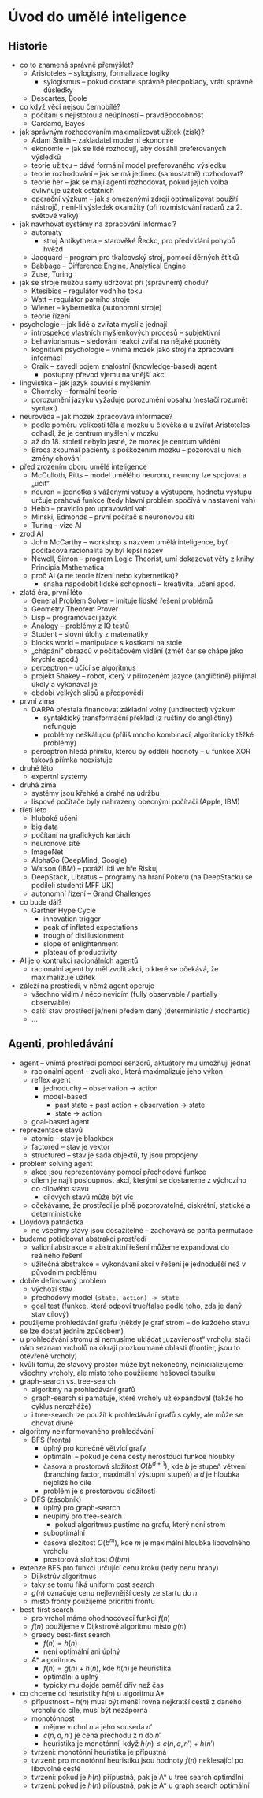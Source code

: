 # Úvod do umělé inteligence

## Historie

- co to znamená správně přemýšlet?
	- Aristoteles – sylogismy, formalizace logiky
		- sylogismus – pokud dostane správné předpoklady, vrátí správné důsledky
	- Descartes, Boole
- co když věci nejsou černobílé?
	- počítání s nejistotou a neúplností – pravděpodobnost
	- Cardamo, Bayes
- jak správným rozhodováním maximalizovat užitek (zisk)?
	- Adam Smith – zakladatel moderní ekonomie
	- ekonomie = jak se lidé rozhodují, aby dosáhli preferovaných výsledků
	- teorie užitku – dává formální model preferovaného výsledku
	- teorie rozhodování – jak se má jedinec (samostatně) rozhodovat?
	- teorie her – jak se mají agenti rozhodovat, pokud jejich volba ovlivňuje užitek ostatních
	- operační výzkum – jak s omezenými zdroji optimalizovat použití nástrojů, není-li výsledek okamžitý (při rozmisťování radarů za 2. světové války)
- jak navrhovat systémy na zpracování informací?
	- automaty
		- stroj Antikythera – starověké Řecko, pro předvídání pohybů hvězd
	- Jacquard – program pro tkalcovský stroj, pomocí děrných štítků
	- Babbage – Difference Engine, Analytical Engine
	- Zuse, Turing
- jak se stroje můžou samy udržovat při (správném) chodu?
	- Ktesibios – regulátor vodního toku
	- Watt – regulátor parního stroje
	- Wiener – kybernetika (autonomní stroje)
	- teorie řízení
- psychologie – jak lidé a zvířata myslí a jednají
	- introspekce vlastních myšlenkových procesů – subjektivní
	- behaviorismus – sledování reakcí zvířat na nějaké podněty
	- kognitivní psychologie – vnímá mozek jako stroj na zpracování informací
	- Craik – zavedl pojem znalostní (knowledge-based) agent
		- postupný převod vjemu na vnější akci
- lingvistika – jak jazyk souvisí s myšlením
	- Chomsky – formální teorie
	- porozumění jazyku vyžaduje porozumění obsahu (nestačí rozumět syntaxi)
- neurověda – jak mozek zpracovává informace?
	- podle poměru velikosti těla a mozku u člověka a u zvířat Aristoteles odhadl, že je centrum myšlení v mozku
	- až do 18. století nebylo jasné, že mozek je centrum vědění
	- Broca zkoumal pacienty s poškozením mozku – pozoroval u nich změny chování
- před zrozením oboru umělé inteligence
	- McCulloth, Pitts – model umělého neuronu, neurony lze spojovat a „učit“
	- neuron = jednotka s váženými vstupy a výstupem, hodnotu výstupu určuje prahová funkce (tedy hlavní problém spočívá v nastavení vah)
	- Hebb – pravidlo pro upravování vah
	- Minski, Edmonds – první počítač s neuronovou sítí
	- Turing – vize AI
- zrod AI
	- John McCarthy – workshop s názvem umělá inteligence, byť počítačová racionalita by byl lepší název
	- Newell, Simon – program Logic Theorist, umí dokazovat věty z knihy Principia Mathematica
	- proč AI (a ne teorie řízení nebo kybernetika)?
		- snaha napodobit lidské schopnosti – kreativita, učení apod.
- zlatá éra, první léto
	- General Problem Solver – imituje lidské řešení problémů
	- Geometry Theorem Prover
	- Lisp – programovací jazyk
	- Analogy – problémy z IQ testů
	- Student – slovní úlohy z matematiky
	- blocks world – manipulace s kostkami na stole
	- „chápání“ obrazců v počítačovém vidění (změť čar se chápe jako krychle apod.)
	- perceptron – učící se algoritmus
	- projekt Shakey – robot, který v přirozeném jazyce (angličtině) přijímal úkoly a vykonával je
	- období velkých slibů a předpovědí
- první zima
	- DARPA přestala financovat základní volný (undirected) výzkum
		- syntaktický transformační překlad (z ruštiny do angličtiny) nefunguje
		- problémy neškálujou (příliš mnoho kombinací, algoritmicky těžké problémy)
	- perceptron hledá přímku, kterou by oddělil hodnoty – u funkce XOR taková přímka neexistuje
- druhé léto
	- expertní systémy
- druhá zima
	- systémy jsou křehké a drahé na údržbu
	- lispové počítače byly nahrazeny obecnými počítači (Apple, IBM)
- třetí léto
	- hluboké učení
	- big data
	- počítání na grafických kartách
	- neuronové sítě
	- ImageNet
	- AlphaGo (DeepMind, Google)
	- Watson (IBM) – poráží lidi ve hře Riskuj
	- DeepStack, Libratus – programy na hraní Pokeru (na DeepStacku se podíleli studenti MFF UK)
	- autonomní řízení – Grand Challenges
- co bude dál?
	- Gartner Hype Cycle
		- innovation trigger
		- peak of inflated expectations
		- trough of disillusionment
		- slope of enlightenment
		- plateau of productivity
- AI je o kontrukci racionálních agentů
	- racionální agent by měl zvolit akci, o které se očekává, že maximalizuje užitek
- záleží na prostředí, v němž agent operuje
	- všechno vidím / něco nevidím (fully observable / partially observable)
	- další stav prostředí je/není předem daný (deterministic / stochartic)
	- …

## Agenti, prohledávání

- agent – vnímá prostředí pomocí senzorů, aktuátory mu umožňují jednat
	- racionální agent – zvolí akci, která maximalizuje jeho výkon
	- reflex agent
		- jednoduchý – observation → action
		- model-based
			- past state + past action + observation → state
			- state → action
	- goal-based agent
- reprezentace stavů
	- atomic – stav je blackbox
	- factored – stav je vektor
	- structured – stav je sada objektů, ty jsou propojeny
- problem solving agent
	- akce jsou reprezentovány pomocí přechodové funkce
	- cílem je najít posloupnost akcí, kterými se dostaneme z výchozího do cílového stavu
		- cílových stavů může být víc
	- očekáváme, že prostředí je plně pozorovatelné, diskrétní, statické a deterministické
- Lloydova patnáctka
	- ne všechny stavy jsou dosažitelné – zachovává se parita permutace
- budeme potřebovat abstrakci prostředí
	- validní abstrakce = abstraktní řešení můžeme expandovat do reálného řešení
	- užitečná abstrakce = vykonávání akcí v řešení je jednodušší než v původním problému
- dobře definovaný problém
	- výchozí stav
	- přechodový model `(state, action) -> state`
	- goal test (funkce, která odpoví true/false podle toho, zda je daný stav cílový)
- použijeme prohledávání grafu (někdy je graf strom – do každého stavu se lze dostat jedním způsobem)
- u prohledávání stromu si nemusíme ukládat „uzavřenost“ vrcholu, stačí nám seznam vrcholů na okraji prozkoumané oblasti (frontier, jsou to otevřené vrcholy)
- kvůli tomu, že stavový prostor může být nekonečný, neinicializujeme všechny vrcholy, ale místo toho použijeme hešovací tabulku
- graph-search vs. tree-search
	- algoritmy na prohledávání grafů
	- graph-search si pamatuje, které vrcholy už expandoval (takže ho cyklus nerozháže)
	- i tree-search lze použít k prohledávání grafů s cykly, ale může se chovat divně
- algoritmy neinformovaného prohledávání
	- BFS (fronta)
		- úplný pro konečně větvící grafy
		- optimální – pokud je cena cesty nerostoucí funkce hloubky
		- časová a prostorová složitost $O(b^{d+1})$, kde $b$ je stupeň větvení (branching factor, maximální výstupní stupeň) a $d$ je hloubka nejbližšího cíle
		- problém je s prostorovou složitostí
	- DFS (zásobník)
		- úplný pro graph-search
		- neúplný pro tree-search
			- pokud algoritmus pustíme na grafu, který není strom
		- suboptimální
		- časová složitost $O(b^m)$, kde $m$ je maximální hloubka libovolného vrcholu
		- prostorová složitost $O(bm)$
- extenze BFS pro funkci určující cenu kroku (tedy cenu hrany)
	- Dijkstrův algoritmus
	- taky se tomu říká uniform cost search
	- $g(n)$ označuje cenu nejlevnější cesty ze startu do $n$
	- místo fronty použijeme prioritní frontu
- best-first search
	- pro vrchol máme ohodnocovací funkci $f(n)$
	- $f(n)$ použijeme v Dijkstrově algoritmu místo $g(n)$
	- greedy best-first search
		- $f(n)=h(n)$
		- není optimální ani úplný
	- A* algoritmus
		- $f(n)=g(n)+h(n)$, kde $h(n)$ je heuristika
		- optimální a úplný
		- typicky mu dojde paměť dřív než čas
- co chceme od heuristiky $h(n)$ u algoritmu A*
	- přípustnost – $h(n)$ musí být menší rovna nejkratší cestě z daného vrcholu do cíle, musí být nezáporná
	- monotónnost
		- mějme vrchol $n$ a jeho souseda $n'$
		- $c(n,a,n')$ je cena přechodu z $n$ do $n'$
		- heuristika je monotónní, když $h(n)\leq c(n,a,n')+h(n')$
	- tvrzení: monotónní heuristika je přípustná
	- tvrzení: pro monotónní heuristiku jsou hodnoty $f(n)$ neklesající po libovolné cestě
	- tvrzení: pokud je $h(n)$ přípustná, pak je A* u tree search optimální
	- tvrzení: pokud je $h(n)$ přípustná, pak je A* u graph search optimální
